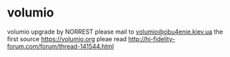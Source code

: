 # volumio
volumio upgrade by NORREST
please mail to volumio@obu4enie.kiev.ua
the first source https://volumio.org
pleae read http://hi-fidelity-forum.com/forum/thread-141544.html


